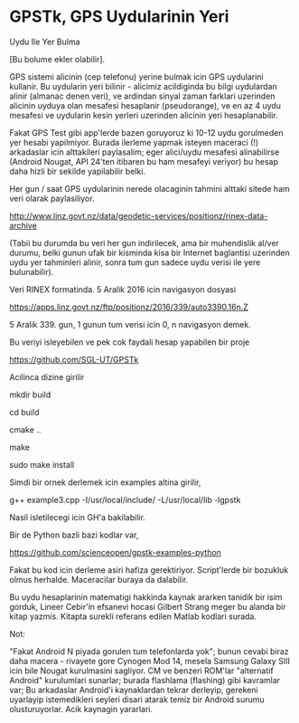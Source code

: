 # GPSTk, GPS Uydularinin Yeri

Uydu Ile Yer Bulma

[Bu bolume ekler olabilir].

GPS sistemi alicinin (cep telefonu) yerine bulmak icin GPS uydularini
kullanir. Bu uydularin yeri bilinir - alicimiz acildiginda bu bilgi
uydulardan alinir (almanac denen veri), ve ardindan sinyal zaman
farklari uzerinden alicinin uyduya olan mesafesi hesaplanir
(pseudorange), ve en az 4 uydu mesafesi ve uydularin kesin yerleri
uzerinden alicinin yeri hesaplanabilir.

Fakat GPS Test gibi app'lerde bazen goruyoruz ki 10-12 uydu gorulmeden
yer hesabi yapilmiyor. Burada ilerleme yapmak isteyen maceraci (!)
arkadaslar icin alttakileri paylasalim; eger alici/uydu mesafesi
alinabilirse (Android Nougat, API 24'ten itibaren bu ham mesafeyi
veriyor) bu hesap daha hizli bir sekilde yapilabilir belki.

Her gun / saat GPS uydularinin nerede olacaginin tahmini alttaki
sitede ham veri olarak paylasiliyor.

http://www.linz.govt.nz/data/geodetic-services/positionz/rinex-data-archive

(Tabii bu durumda bu veri her gun indirilecek, ama bir muhendislik
al/ver durumu, belki gunun ufak bir kisminda kisa bir Internet
baglantisi uzerinden uydu yer tahminleri alinir, sonra tum gun sadece
uydu verisi ile yere bulunabilir).

Veri RINEX formatinda. 5 Aralik 2016 icin navigasyon dosyasi

https://apps.linz.govt.nz/ftp/positionz/2016/339/auto3390.16n.Z

5 Aralik 339. gun, 1 gunun tum verisi icin 0, n navigasyon demek.

Bu veriyi isleyebilen ve pek cok faydali hesap yapabilen bir proje

https://github.com/SGL-UT/GPSTk

Acilinca dizine girilir

mkdir build

cd build

cmake ..

make

sudo make install

Simdi bir ornek derlemek icin examples altina girilir,

g++ example3.cpp -I/usr/local/include/ -L/usr/local/lib -lgpstk 

Nasil isletilecegi icin GH'a bakilabilir.

Bir de Python bazli bazi kodlar var,

https://github.com/scienceopen/gpstk-examples-python

Fakat bu kod icin derleme asiri hafiza gerektiriyor. Script'lerde bir
bozukluk olmus herhalde. Maceracilar buraya da dalabilir.

Bu uydu hesaplarinin matematigi hakkinda kaynak ararken tanidik bir isim gorduk, Lineer Cebir'in efsanevi hocasi Gilbert Strang meger bu alanda bir kitap yazmis. Kitapta surekli referans edilen Matlab kodlari surada.

Not:

"Fakat Android N piyada gorulen tum telefonlarda yok"; bunun cevabi
biraz daha macera - rivayete gore Cynogen Mod 14, mesela Samsung
Galaxy SIII icin bile Nougat kurulmasini sagliyor. CM ve benzeri
ROM'lar "alternatif Android" kurulumlari sunarlar; burada flashlama
(flashing) gibi kavramlar var; Bu arkadaslar Android'i kaynaklardan
tekrar derleyip, gerekeni uyarlayip istemedikleri seyleri disari
atarak temiz bir Android surumu olusturuyorlar. Acik kaynagin
yararlari.






